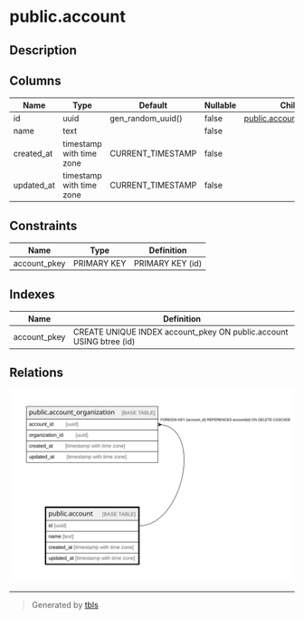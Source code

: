 # public.account

## Description

## Columns

| Name | Type | Default | Nullable | Children | Parents | Comment |
| ---- | ---- | ------- | -------- | -------- | ------- | ------- |
| id | uuid | gen_random_uuid() | false | [public.account_organization](public.account_organization.md) |  |  |
| name | text |  | false |  |  |  |
| created_at | timestamp with time zone | CURRENT_TIMESTAMP | false |  |  |  |
| updated_at | timestamp with time zone | CURRENT_TIMESTAMP | false |  |  |  |

## Constraints

| Name | Type | Definition |
| ---- | ---- | ---------- |
| account_pkey | PRIMARY KEY | PRIMARY KEY (id) |

## Indexes

| Name | Definition |
| ---- | ---------- |
| account_pkey | CREATE UNIQUE INDEX account_pkey ON public.account USING btree (id) |

## Relations

![er](public.account.svg)

---

> Generated by [tbls](https://github.com/k1LoW/tbls)
